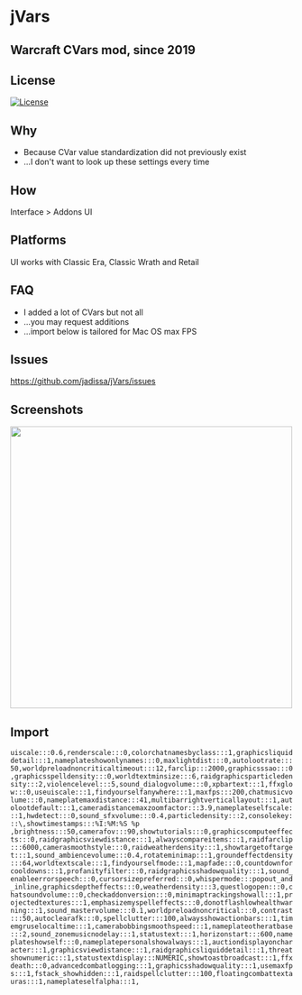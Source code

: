 # jVars
## Warcraft CVars mod, since 2019

## License
[![License](https://img.shields.io/badge/license-GPL-blue)](LICENSE)

## Why
- Because CVar value standardization did not previously exist
- ...I don't want to look up these settings every time 

## How
Interface > Addons UI

## Platforms
UI works with Classic Era, Classic Wrath and Retail

## FAQ
- I added a lot of CVars but not all
- ...you may request additions
- ...import below is tailored for Mac OS max FPS

## Issues
https://github.com/jadissa/jVars/issues

## Screenshots
<p float="left">
  <img src="IMG_3863.jpg" width="500" /> 
</p>

## Import
`uiscale:::0.6,renderscale:::0,colorchatnamesbyclass:::1,graphicsliquiddetail:::1,nameplateshowonlynames:::0,maxlightdist:::0,autolootrate:::50,worldpreloadnoncriticaltimeout:::12,farclip:::2000,graphicsssao:::0,graphicsspelldensity:::0,worldtextminsize:::6,raidgraphicsparticledensity:::2,violencelevel:::5,sound_dialogvolume:::0,xpbartext:::1,ffxglow:::0,useuiscale:::1,findyourselfanywhere:::1,maxfps:::200,chatmusicvolume:::0,nameplatemaxdistance:::41,multibarrightverticallayout:::1,autolootdefault:::1,cameradistancemaxzoomfactor:::3.9,nameplateselfscale:::1,hwdetect:::0,sound_sfxvolume:::0.4,particledensity:::2,consolekey:::\,showtimestamps:::%I:%M:%S %p ,brightness:::50,camerafov:::90,showtutorials:::0,graphicscomputeeffects:::0,raidgraphicsviewdistance:::1,alwayscompareitems:::1,raidfarclip:::6000,camerasmoothstyle:::0,raidweatherdensity:::1,showtargetoftarget:::1,sound_ambiencevolume:::0.4,rotateminimap:::1,groundeffectdensity:::64,worldtextscale:::1,findyourselfmode:::1,mapfade:::0,countdownforcooldowns:::1,profanityfilter:::0,raidgraphicsshadowquality:::1,sound_enableerrorspeech:::0,cursorsizepreferred:::0,whispermode:::popout_and_inline,graphicsdeptheffects:::0,weatherdensity:::3,questlogopen:::0,chatsoundvolume:::0,checkaddonversion:::0,minimaptrackingshowall:::1,projectedtextures:::1,emphasizemyspelleffects:::0,donotflashlowhealthwarning:::1,sound_mastervolume:::0.1,worldpreloadnoncritical:::0,contrast:::50,autoclearafk:::0,spellclutter:::100,alwaysshowactionbars:::1,timemgruselocaltime:::1,camerabobbingsmoothspeed:::1,nameplateotheratbase:::2,sound_zonemusicnodelay:::1,statustext:::1,horizonstart:::600,nameplateshowself:::0,nameplatepersonalshowalways:::1,auctiondisplayoncharacter:::1,graphicsviewdistance:::1,raidgraphicsliquiddetail:::1,threatshownumeric:::1,statustextdisplay:::NUMERIC,showtoastbroadcast:::1,ffxdeath:::0,advancedcombatlogging:::1,graphicsshadowquality:::1,usemaxfps:::1,fstack_showhidden:::1,raidspellclutter:::100,floatingcombattextauras:::1,nameplateselfalpha:::1,`
